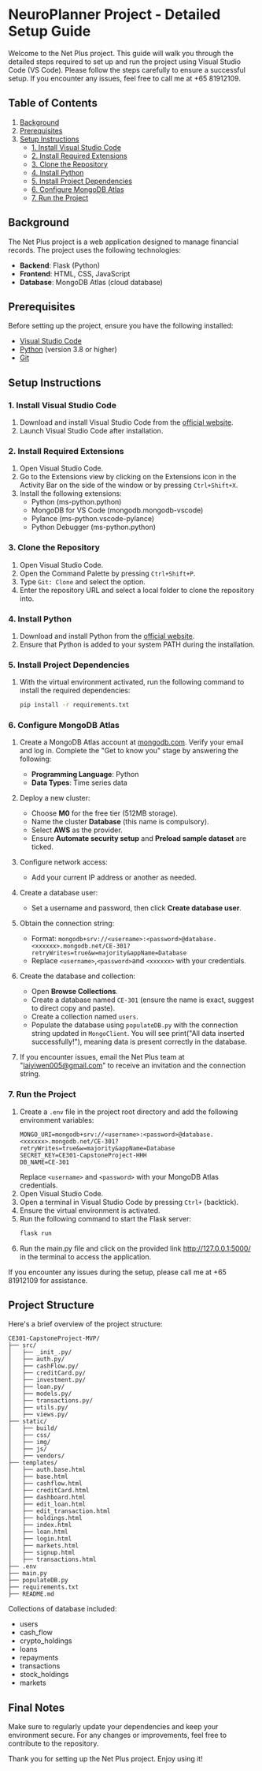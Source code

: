 
# NeuroPlanner Project - Detailed Setup Guide

Welcome to the Net Plus project. This guide will walk you through the detailed steps required to set up and run the project using Visual Studio Code (VS Code). Please follow the steps carefully to ensure a successful setup. If you encounter any issues, feel free to call me at +65 81912109.

## Table of Contents

1. [Background](#background)
2. [Prerequisites](#prerequisites)
3. [Setup Instructions](#setup-instructions)
   - [1. Install Visual Studio Code](#1-install-visual-studio-code)
   - [2. Install Required Extensions](#2-install-required-extensions)
   - [3. Clone the Repository](#3-clone-the-repository)
   - [4. Install Python](#4-install-python)
   - [5. Install Project Dependencies](#5-install-project-dependencies)
   - [6. Configure MongoDB Atlas](#6-configure-mongodb-atlas)
   - [7. Run the Project](#7-run-the-project)

## Background

The Net Plus project is a web application designed to manage financial records. The project uses the following technologies:
- **Backend**: Flask (Python)
- **Frontend**: HTML, CSS, JavaScript
- **Database**: MongoDB Atlas (cloud database)

## Prerequisites

Before setting up the project, ensure you have the following installed:
- [Visual Studio Code](https://code.visualstudio.com/)
- [Python](https://www.python.org/downloads/) (version 3.8 or higher)
- [Git](https://git-scm.com/downloads)

## Setup Instructions

### 1. Install Visual Studio Code

1. Download and install Visual Studio Code from the [official website](https://code.visualstudio.com/).
2. Launch Visual Studio Code after installation.

### 2. Install Required Extensions

1. Open Visual Studio Code.
2. Go to the Extensions view by clicking on the Extensions icon in the Activity Bar on the side of the window or by pressing `Ctrl+Shift+X`.
3. Install the following extensions:
   - Python (ms-python.python)
   - MongoDB for VS Code (mongodb.mongodb-vscode)
   - Pylance (ms-python.vscode-pylance)
   - Python Debugger (ms-python.python)

### 3. Clone the Repository

1. Open Visual Studio Code.
2. Open the Command Palette by pressing `Ctrl+Shift+P`.
3. Type `Git: Clone` and select the option.
4. Enter the repository URL and select a local folder to clone the repository into.

### 4. Install Python

1. Download and install Python from the [official website](https://www.python.org/downloads/).
2. Ensure that Python is added to your system PATH during the installation.

### 5. Install Project Dependencies

1. With the virtual environment activated, run the following command to install the required dependencies:
   ```bash
   pip install -r requirements.txt
   ```

### 6. Configure MongoDB Atlas

1. Create a MongoDB Atlas account at [mongodb.com](https://www.mongodb.com/cloud/atlas). Verify your email and log in. Complete the "Get to know you" stage by answering the following:
   - **Programming Language**: Python
   - **Data Types**: Time series data
2. Deploy a new cluster:
   - Choose **M0** for the free tier (512MB storage).
   - Name the cluster **Database** (this name is compulsory).
   - Select **AWS** as the provider.
   - Ensure **Automate security setup** and **Preload sample dataset** are ticked.
3. Configure network access:
   - Add your current IP address or another as needed.
4. Create a database user:
   - Set a username and password, then click **Create database user**.
5. Obtain the connection string:
   - Format: `mongodb+srv://<username>:<password>@database.<xxxxxx>.mongodb.net/CE-301?retryWrites=true&w=majority&appName=Database`
   - Replace `<username>`,`<password>`and `<xxxxxx>` with your credentials.

6. Create the database and collection:
   - Open **Browse Collections**.
   - Create a database named `CE-301` (ensure the name is exact, suggest to direct copy and paste).
   - Create a collection named `users`.
   - Populate the database using `populateDB.py` with the connection string updated in `MongoClient`. You will see print("All data inserted successfully!"), meaning data is present correctly in the database.

7. If you encounter issues, email the Net Plus team at "laiyiwen005@gmail.com" to receive an invitation and the connection string.

### 7. Run the Project

1. Create a `.env` file in the project root directory and add the following environment variables:
   ```env
   MONGO_URI=mongodb+srv://<username>:<password>@database.<xxxxxx>.mongodb.net/CE-301?retryWrites=true&w=majority&appName=Database
   SECRET_KEY=CE301-CapstoneProject-HHH
   DB_NAME=CE-301
   ```
   Replace `<username>` and `<password>` with your MongoDB Atlas credentials.
2. Open Visual Studio Code.
3. Open a terminal in Visual Studio Code by pressing `Ctrl+` (backtick).
4. Ensure the virtual environment is activated.
5. Run the following command to start the Flask server:
   ```bash
   flask run
   ```
6. Run the main.py file and click on the provided link http://127.0.0.1:5000/ in the terminal to access the application.

If you encounter any issues during the setup, please call me at +65 81912109 for assistance.

## Project Structure

Here's a brief overview of the project structure:

```
CE301-CapstoneProject-MVP/
├── src/
│   ├── _init_.py/
│   ├── auth.py/
│   ├── cashFlow.py/
│   ├── creditCard.py/
│   ├── investment.py/
│   ├── loan.py/
│   ├── models.py/
│   ├── transactions.py/
│   ├── utils.py/
│   ├── views.py/
├── static/
│   ├── build/
│   ├── css/
│   ├── img/
│   ├── js/
│   ├── vendors/
├── templates/
│   ├── auth.base.html
│   ├── base.html
│   ├── cashflow.html
│   ├── creditCard.html
│   ├── dashboard.html
│   ├── edit_loan.html
│   ├── edit_transaction.html
│   ├── holdings.html
│   ├── index.html
│   ├── loan.html
│   ├── login.html
│   ├── markets.html
│   ├── signup.html
│   ├── transactions.html
├── .env
├── main.py
├── populateDB.py
├── requirements.txt
├── README.md
```

Collections of database included:
- users
- cash_flow
- crypto_holdings
- loans
- repayments
- transactions
- stock_holdings
- markets

## Final Notes

Make sure to regularly update your dependencies and keep your environment secure. For any changes or improvements, feel free to contribute to the repository.

Thank you for setting up the Net Plus project. Enjoy using it!
